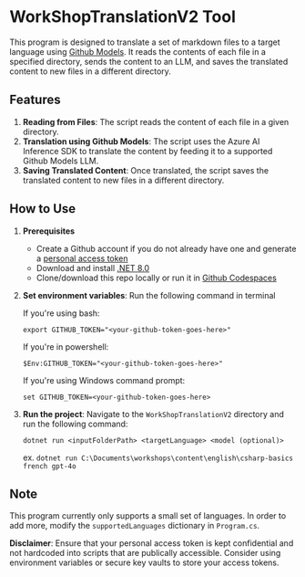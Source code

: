 # WorkShopTranslationV2 Tool

This program is designed to translate a set of markdown files to a target language using [Github Models](https://github.com/marketplace/models). It reads the contents of each file in a specified directory, sends the content to an LLM, and saves the translated content to new files in a different directory.

## Features

1. **Reading from Files**: The script reads the content of each file in a given directory.
2. **Translation using Github Models**: The script uses the Azure AI Inference SDK to translate the content by feeding it to a supported Github Models LLM.
3. **Saving Translated Content**: Once translated, the script saves the translated content to new files in a different directory.

## How to Use

1. **Prerequisites**
   - Create a Github account if you do not already have one and generate a [personal access token](https://github.com/settings/tokens)
   - Download and install [.NET 8.0](https://dotnet.microsoft.com/en-us/download/dotnet/8.0)
   - Clone/download this repo locally or run it in [Github Codespaces](https://github.com/features/codespaces)

2. **Set environment variables**: 
Run the following command in terminal

   If you're using bash:

   `export GITHUB_TOKEN="<your-github-token-goes-here>"`

   If you're in powershell:

   `$Env:GITHUB_TOKEN="<your-github-token-goes-here>"`

   If you're using Windows command prompt:

   `set GITHUB_TOKEN=<your-github-token-goes-here>`

3. **Run the project**: Navigate to the `WorkShopTranslationV2` directory and run the following command:

   `dotnet run <inputFolderPath> <targetLanguage> <model (optional)>`

   ex. `dotnet run C:\Documents\workshops\content\english\csharp-basics french gpt-4o`

## Note

This program currently only supports a small set of languages. In order to add more, modify the `supportedLanguages` dictionary in `Program.cs`.

**Disclaimer**: Ensure that your personal access token is kept confidential and not hardcoded into scripts that are publically accessible. Consider using environment variables or secure key vaults to store your access tokens.
